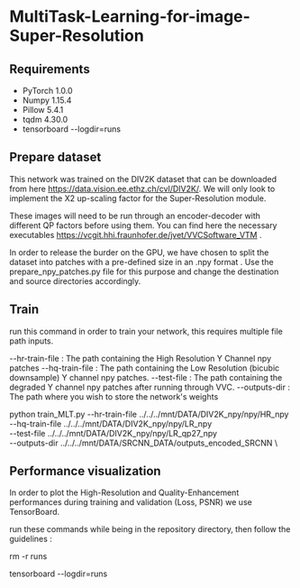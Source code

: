 # MultiTask-Learning-for-image-Super-Resolution



## Requirements

- PyTorch 1.0.0
- Numpy 1.15.4
- Pillow 5.4.1
- tqdm 4.30.0
- tensorboard --logdir=runs



## Prepare dataset

This network was trained on the DIV2K dataset that can be downloaded from here https://data.vision.ee.ethz.ch/cvl/DIV2K/.
We will only look to implement the X2 up-scaling factor for the Super-Resolution module.

These images will need to be run through an encoder-decoder with different QP factors before using them. 
You can find here the necessary executables https://vcgit.hhi.fraunhofer.de/jvet/VVCSoftware_VTM .

In order to release the burder on the GPU, we have chosen to split the dataset into patches with a pre-defined size in an .npy format . 
Use the prepare_npy_patches.py file for this purpose and change the destination and source directories accordingly.

## Train 

run this command in order to train your network, this requires multiple file path inputs. 

--hr-train-file : The path containing the High Resolution Y Channel npy patches
--hq-train-file : The path containing the Low Resolution (bicubic downsample) Y channel npy patches.
--test-file     : The path containing the degraded Y channel npy patches after running through VVC.
--outputs-dir   : The path where you wish to store the network's weights


  python train_MLT.py --hr-train-file ../../../mnt/DATA/DIV2K_npy/npy/HR_npy \
                      --hq-train-file ../../../mnt/DATA/DIV2K_npy/npy/LR_npy \
                      --test-file ../../../mnt/DATA/DIV2K_npy/npy/LR_qp27_npy \
                      --outputs-dir ../../../mnt/DATA/SRCNN_DATA/outputs_encoded_SRCNN \
                    
## Performance visualization

In order to plot the High-Resolution and Quality-Enhancement performances during training and validation (Loss, PSNR)  we use TensorBoard.

run these commands while being in the repository directory, then follow the guidelines : 

  rm -r runs 
  
  tensorboard --logdir=runs 
  
